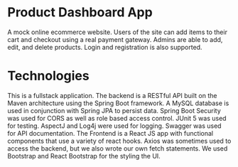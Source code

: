 # Product Dashboard App
A mock online ecommerce website. Users of the site can add items to their cart and checkout using a real payment gateway. Admins are able to add, edit, and delete products. Login and registration is also supported.

# Technologies
This is a fullstack application.
The backend is a RESTful API built on the Maven architecture using the Spring Boot framework. A MySQL database is used in conjunction with Spring JPA to persist data. Spring Boot Security was used for CORS as well as role based access control. JUnit 5 was used for testing. AspectJ and Log4j were used for logging. Swagger was used for API documentation.
The Frontend is a React JS app with functional components that use a variety of react hooks. Axios was sometimes used to access the backend, but we also wrote our own fetch statements. We used Bootstrap and React Bootstrap for the styling the UI.

